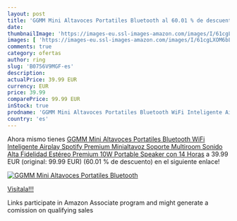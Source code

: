 ```yaml
---
layout: post
title: 'GGMM Mini Altavoces Portatiles Bluetooth al 60.01 % de descuento'
date: 
thumbnailImage: 'https://images-eu.ssl-images-amazon.com/images/I/61cgLXOM6bL._SL200_.jpg'
images: [ 'https://images-eu.ssl-images-amazon.com/images/I/61cgLXOM6bL._SL200_.jpg' ]
comments: true
category: ofertas
author: ring
slug: 'B0756V9MGF-es'
description:
actualPrice: 39.99 EUR
currency: EUR
price: 39.99
comparePrice: 99.99 EUR
inStock: true
prodname: 'GGMM Mini Altavoces Portatiles Bluetooth WiFi Inteligente Airplay Spotify Premium Minialtavoz Soporte Multiroom Sonido Alta Fidelidad Estéreo Premium 10W Portable Speaker con 14 Horas'
country: 'es'
---
```


Ahora mismo tienes [GGMM Mini Altavoces Portatiles Bluetooth WiFi Inteligente Airplay Spotify Premium Minialtavoz Soporte Multiroom Sonido Alta Fidelidad Estéreo Premium 10W Portable Speaker con 14 Horas](https://www.amazon.es/dp/B0756V9MGF/?tag=tolees-21) a 39.99 EUR (original: 99.99 EUR) (60.01 %  de descuento) en el siguiente enlace!

[![GGMM Mini Altavoces Portatiles Bluetooth](https://images-eu.ssl-images-amazon.com/images/I/61cgLXOM6bL._SL200_.jpg)](https://www.amazon.es/dp/B0756V9MGF/?tag=tolees-21)

[Visítala!!!](https://www.amazon.es/dp/B0756V9MGF/?tag=tolees-21)

Links participate in Amazon Associate program and might generate a comission on qualifying sales

